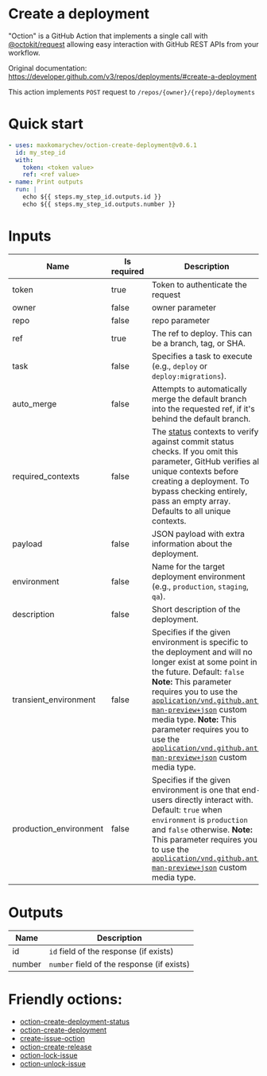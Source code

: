 # Create a deployment

"Oction" is a GitHub Action that implements a single call with 
[@octokit/request](https://www.npmjs.com/package/@octokit/request)
allowing easy interaction with GitHub REST APIs from your workflow.

Original documentation: https://developer.github.com/v3/repos/deployments/#create-a-deployment

This action implements `POST` request to `/repos/{owner}/{repo}/deployments`


# Quick start

```yaml
- uses: maxkomarychev/oction-create-deployment@v0.6.1
  id: my_step_id
  with:
    token: <token value>
    ref: <ref value>
- name: Print outputs
  run: |
    echo ${{ steps.my_step_id.outputs.id }}
    echo ${{ steps.my_step_id.outputs.number }}
```


# Inputs

| Name | Is required | Description |
|---|---|---|
|token|true|Token to authenticate the request
|owner|false|owner parameter
|repo|false|repo parameter
|ref|true|The ref to deploy. This can be a branch, tag, or SHA.
|task|false|Specifies a task to execute (e.g., `deploy` or `deploy:migrations`).
|auto_merge|false|Attempts to automatically merge the default branch into the requested ref, if it's behind the default branch.
|required_contexts|false|The [status](https://developer.github.com/v3/repos/statuses/) contexts to verify against commit status checks. If you omit this parameter, GitHub verifies all unique contexts before creating a deployment. To bypass checking entirely, pass an empty array. Defaults to all unique contexts.
|payload|false|JSON payload with extra information about the deployment.
|environment|false|Name for the target deployment environment (e.g., `production`, `staging`, `qa`).
|description|false|Short description of the deployment.
|transient_environment|false|Specifies if the given environment is specific to the deployment and will no longer exist at some point in the future. Default: `false`   **Note:** This parameter requires you to use the [`application/vnd.github.ant-man-preview+json`](https://developer.github.com/v3/previews/#enhanced-deployments) custom media type. **Note:** This parameter requires you to use the [`application/vnd.github.ant-man-preview+json`](https://developer.github.com/v3/previews/#enhanced-deployments) custom media type.
|production_environment|false|Specifies if the given environment is one that end-users directly interact with. Default: `true` when `environment` is `production` and `false` otherwise.   **Note:** This parameter requires you to use the [`application/vnd.github.ant-man-preview+json`](https://developer.github.com/v3/previews/#enhanced-deployments) custom media type.

# Outputs

| Name | Description |
|---|---|
|id|`id` field of the response (if exists)|
|number|`number` field of the response (if exists)|

# Friendly octions:

* [oction-create-deployment-status](https://github.com/maxkomarychev/oction-create-deployment-status)
* [oction-create-deployment](https://github.com/maxkomarychev/oction-create-deployment)
* [create-issue-oction](https://github.com/maxkomarychev/create-issue-oction)
* [oction-create-release](https://github.com/maxkomarychev/oction-create-release)
* [oction-lock-issue](https://github.com/maxkomarychev/oction-lock-issue)
* [oction-unlock-issue](https://github.com/maxkomarychev/oction-unlock-issue)
